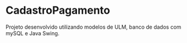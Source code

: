 # CadastroPagamento

Projeto desenvolvido utilizando modelos de ULM, banco de dados com mySQL e Java Swing.